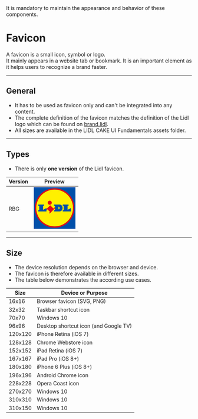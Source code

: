 <AlertWarning alertHeadline="Not modifiable">
It is mandatory to maintain the appearance and behavior of these components.
</AlertWarning>

# Favicon

A favicon is a small icon, symbol or logo.<br>
It mainly appears in a website tab or bookmark. It is an important element as it helps users to recognize a brand faster.

---

## General

- It has to be used as favicon only and can't be integrated into any content.
- The complete definition of the favicon matches the definition of the Lidl logo which can be found on [brand.lidl](https://brand.lidl).
- All sizes are available in the LIDL CAKE UI Fundamentals assets folder.

---

## Types

- There is only **one version** of the Lidl favicon.

| Version | Preview |
|---|---|
| RBG | ![Favicon](assets/favicon@1x.png) |

---

## Size

- The device resolution depends on the browser and device.
- The favicon is therefore available in different sizes.
- The table below demonstrates the according use cases.

| Size | Device or Purpose |
|---|---|
| 16x16 | Browser favicon (SVG, PNG) |
| 32x32 | Taskbar shortcut icon |
| 70x70 | Windows 10 |
| 96x96 | Desktop shortcut icon (and Google TV) |
| 120x120 | iPhone Retina (iOS 7) |
| 128x128 | Chrome Webstore icon |
| 152x152 | iPad Retina (iOS 7) |
| 167x167 | iPad Pro (iOS 8+) |
| 180x180 | iPhone 6 Plus (iOS 8+) |
| 196x196 | Android Chrome icon |
| 228x228 | Opera Coast icon |
| 270x270| Windows 10 |
| 310x310 | Windows 10 |
| 310x150 | Windows 10 |
